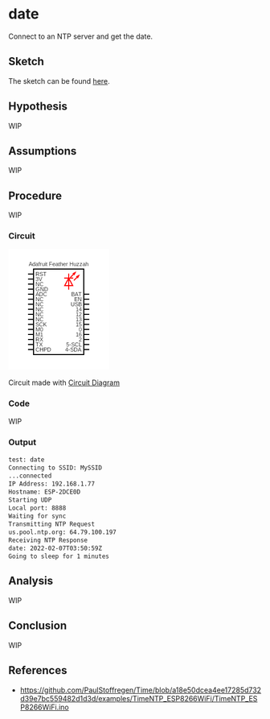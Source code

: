 # date

Connect to an NTP server and get the date.

## Sketch

The sketch can be found [here](https://github.com/nicholaswilde/solar-battery-charger/tree/main/test/date).

## Hypothesis

WIP

## Assumptions

WIP

## Procedure

WIP

### Circuit

![](../assets/images/circuit-blink.png)

Circuit made with [Circuit Diagram](https://www.circuit-diagram.org/)

### Code

WIP

### Output

```shell title="Typical Output"
test: date
Connecting to SSID: MySSID
...connected
IP Address: 192.168.1.77
Hostname: ESP-2DCE0D
Starting UDP
Local port: 8888
Waiting for sync
Transmitting NTP Request
us.pool.ntp.org: 64.79.100.197
Receiving NTP Response
date: 2022-02-07T03:50:59Z
Going to sleep for 1 minutes
```

## Analysis

WIP

## Conclusion

WIP

## References
- https://github.com/PaulStoffregen/Time/blob/a18e50dcea4ee17285d732d39e7bc559482d1d3d/examples/TimeNTP_ESP8266WiFi/TimeNTP_ESP8266WiFi.ino
